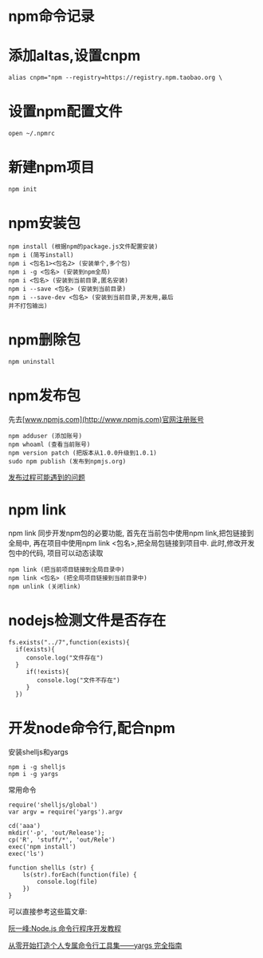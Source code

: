 # npm命令记录
# 添加altas,设置cnpm
```
alias cnpm="npm --registry=https://registry.npm.taobao.org \
```

# 设置npm配置文件
```
open ~/.npmrc
```
# 新建npm项目
```
npm init
```
# npm安装包
```
npm install (根据npm的package.js文件配置安装)
npm i (简写install)
npm i <包名1><包名2> (安装单个,多个包)
npm i -g <包名> (安装到npm全局)
npm i <包名> (安装到当前目录,匿名安装)
npm i --save <包名> (安装到当前目录)
npm i --save-dev <包名> (安装到当前目录,开发用,最后
并不打包输出)
```
# npm删除包
```
npm uninstall
```
# npm发布包

先去[www.npmjs.com](http://www.npmjs.com)官网注册账号

```
npm adduser (添加账号)
npm whoaml (查看当前账号)
npm version patch (把版本从1.0.0升级到1.0.1)
sudo npm publish (发布到npmjs.org)
```

[发布过程可能遇到的问题](https://segmentfault.com/a/1190000006250554)

# npm link
npm link 同步开发npm包的必要功能,
首先在当前包中使用npm link,把包链接到全局中,
再在项目中使用npm link <包名>,把全局包链接到项目中.
此时,修改开发包中的代码, 项目可以动态读取

```
npm link (把当前项目链接到全局目录中)
npm link <包名> (把全局项目链接到当前目录中)
npm unlink (关闭link)
```

# nodejs检测文件是否存在
```
fs.exists("../7",function(exists){
  if(exists){
     console.log("文件存在")
  }
     if(!exists){
        console.log("文件不存在")
     }
  })
```

# 开发node命令行,配合npm
安装shelljs和yargs

```
npm i -g shelljs
npm i -g yargs
```

常用命令

```
require('shelljs/global')
var argv = require('yargs').argv

cd('aaa')
mkdir('-p', 'out/Release');
cp('R', 'stuff/*', 'out/Rele')
exec('npm install')
exec('ls')

function shellLs (str) {
	ls(str).forEach(function(file) {
		console.log(file)
	})
}
```
可以直接参考这些篇文章:

[阮一峰:Node.js 命令行程序开发教程](http://www.ruanyifeng.com/blog/2015/05/command-line-with-node.html)

[从零开始打造个人专属命令行工具集——yargs 完全指南](https://linux.cn/article-7725-1.htmls)